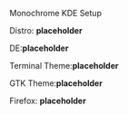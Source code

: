 Monochrome KDE Setup

Distro: **placeholder**

DE:**placeholder**

Terminal Theme:**placeholder**

GTK Theme:**placeholder**

Firefox: **placeholder**

